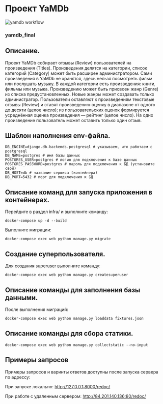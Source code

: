 # Проект YaMDb 
![yamdb workflow](https://github.com/kserm/yamdb_final/actions/workflows/yamdb_workflow.yml/badge.svg)
### yamdb_final

## **Описание.**

Проект YaMDb собирает отзывы (Review) пользователей на произведения (Titles). 
Произведения делятся на категории, список категорий (Category) может быть расширен администратором.
Сами произведения в YaMDb не хранятся, здесь нельзя посмотреть фильм или послушать музыку.
В каждой категории есть произведения: книги, фильмы или музыка.
Произведению может быть присвоен жанр (Genre) из списка предустановленных. 
Новые жанры может создавать только администратор.
Пользователи оставляют к произведениям текстовые отзывы (Review) и 
ставят произведению оценку в диапазоне от одного до десяти (целое число); 
из пользовательских оценок формируется усреднённая оценка произведения — рейтинг (целое число). 
На одно произведение пользователь может оставить только один отзыв.

## **Шаблон наполнения env-файла.**
```
DB_ENGINE=django.db.backends.postgresql # указываем, что работаем с postgresql
DB_NAME=postgres # имя базы данных
POSTGRES_USER=postgres # логин для подключения к базе данных
POSTGRES_PASSWORD=postgres # пароль для подключения к БД (установите свой)
DB_HOST=db # название сервиса (контейнера)
DB_PORT=5432 # порт для подключения к БД
```

## **Описание команд для запуска приложения в контейнерах.**
Перейдите в раздел infra/ и выполните команду:
```
docker-compose up -d --build
```

Выполните миграции:
```
docker-compose exec web python manage.py migrate
```

## **Создание суперпользователя.**
Для создания superuser выполните команду:
```
docker-compose exec web python manage.py createsuperuser
```

## **Описание команды для заполнения базы данными.**
После выполнения миграций:
```
docker-compose exec web python manage.py loaddata fixtures.json
```

## **Описание команды для сбора статики.**
```
docker-compose exec web python manage.py collectstatic --no-input
```

## **Примеры запросов**

Примеры запросов и варинты ответов доступны после запуска сервера по адрессу:

При запуске локально:
http://127.0.0.1:8000/redoc/

При работе с удаленным сервером:
http://84.201.140.136:80/redoc/